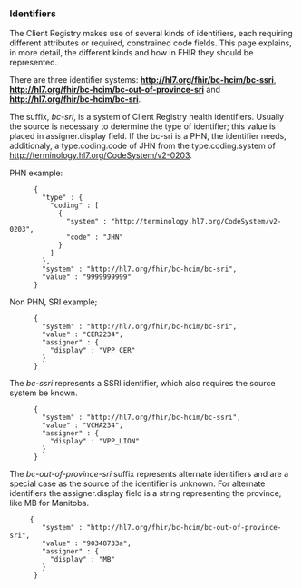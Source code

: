 ### Identifiers

The Client Registry makes use of several kinds of identifiers, each requiring different attributes or required, constrained code fields.  This page explains, in more detail, the different kinds and how in FHIR they should be represented.

There are three identifier systems:  **http://hl7.org/fhir/bc-hcim/bc-ssri**, **http://hl7.org/fhir/bc-hcim/bc-out-of-province-sri** and **http://hl7.org/fhir/bc-hcim/bc-sri**.  

The suffix, _bc-sri_, is a system of Client Registry health identifiers.  Usually the source is necessary to determine the type of identifier; this value is placed in assigner.display field.  If the bc-sri is a PHN, the identifier needs, additionaly, a type.coding.code of JHN from the type.coding.system of http://terminology.hl7.org/CodeSystem/v2-0203.  

PHN example:

          {
            "type" : {
              "coding" : [
                {
                  "system" : "http://terminology.hl7.org/CodeSystem/v2-0203",
                  "code" : "JHN"
                }
              ]
            },
            "system" : "http://hl7.org/fhir/bc-hcim/bc-sri",
            "value" : "9999999999"
          }

Non PHN, SRI example;

          {
            "system" : "http://hl7.org/fhir/bc-hcim/bc-sri",
            "value" : "CER2234",
            "assigner" : {
              "display" : "VPP_CER"
            }
          }

The _bc-ssri_ represents a SSRI identifier, which also requires the source system be known.  

          {
            "system" : "http://hl7.org/fhir/bc-hcim/bc-ssri",
            "value" : "VCHA234",
            "assigner" : {
              "display" : "VPP_LION"
            }
          }

The _bc-out-of-province-sri_ suffix represents alternate identifiers and are a special case as the source of the identifier is unknown.  For alternate identifiers the assigner.display field is a string representing the province, like MB for Manitoba.

         {
            "system" : "http://hl7.org/fhir/bc-hcim/bc-out-of-province-sri",
            "value" : "90348733a",
            "assigner" : {
              "display" : "MB"
            }
          }
